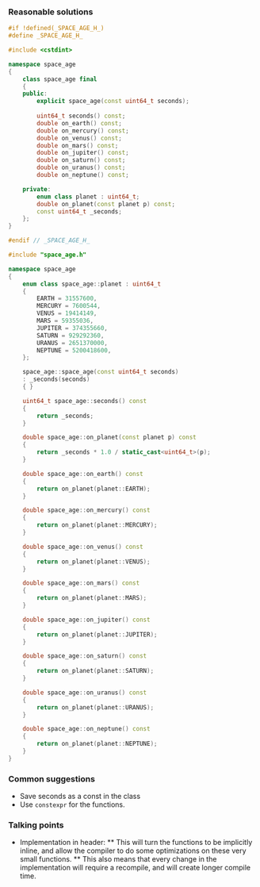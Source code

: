 ### Reasonable solutions
```cpp
#if !defined(_SPACE_AGE_H_)
#define _SPACE_AGE_H_

#include <cstdint>

namespace space_age
{
    class space_age final
    {
    public:
        explicit space_age(const uint64_t seconds);
        
        uint64_t seconds() const;
        double on_earth() const;
        double on_mercury() const;
        double on_venus() const;
        double on_mars() const;
        double on_jupiter() const;
        double on_saturn() const;
        double on_uranus() const;
        double on_neptune() const;

    private:
        enum class planet : uint64_t;
        double on_planet(const planet p) const;
        const uint64_t _seconds;
    };
}

#endif // _SPACE_AGE_H_
```
```cpp
#include "space_age.h"

namespace space_age
{
    enum class space_age::planet : uint64_t
    {
        EARTH = 31557600,
        MERCURY = 7600544,
        VENUS = 19414149,
        MARS = 59355036,
        JUPITER = 374355660,
        SATURN = 929292360,
        URANUS = 2651370000,
        NEPTUNE = 5200418600,
    };

    space_age::space_age(const uint64_t seconds)
    : _seconds(seconds)
    { }

    uint64_t space_age::seconds() const
    {
        return _seconds;
    }

    double space_age::on_planet(const planet p) const
    {
        return _seconds * 1.0 / static_cast<uint64_t>(p);
    }

    double space_age::on_earth() const
    {
        return on_planet(planet::EARTH);
    }

    double space_age::on_mercury() const
    {
        return on_planet(planet::MERCURY);
    }

    double space_age::on_venus() const
    {
        return on_planet(planet::VENUS);
    }

    double space_age::on_mars() const
    {
        return on_planet(planet::MARS);
    }

    double space_age::on_jupiter() const
    {
        return on_planet(planet::JUPITER);
    }

    double space_age::on_saturn() const
    {
        return on_planet(planet::SATURN);
    }

    double space_age::on_uranus() const
    {
        return on_planet(planet::URANUS);
    }

    double space_age::on_neptune() const
    {
        return on_planet(planet::NEPTUNE);
    }
}
```
### Common suggestions
 * Save seconds as a const in the class
 * Use `constexpr` for the functions.
### Talking points
 * Implementation in header:
 ** This will turn the functions to be implicitly inline, and allow the compiler to do some optimizations on these very small functions.
 ** This also means that every change in the implementation will require a recompile, and will create longer compile time.
